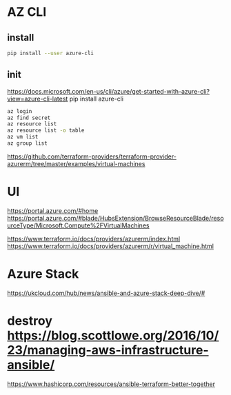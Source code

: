 # AZ CLI
## install
```sh
pip install --user azure-cli
```

## init
https://docs.microsoft.com/en-us/cli/azure/get-started-with-azure-cli?view=azure-cli-latest
pip install azure-cli
```sh
az login
az find secret
az resource list
az resource list -o table
az vm list
az group list
```


https://github.com/terraform-providers/terraform-provider-azurerm/tree/master/examples/virtual-machines


# UI
https://portal.azure.com/#home
https://portal.azure.com/#blade/HubsExtension/BrowseResourceBlade/resourceType/Microsoft.Compute%2FVirtualMachines


https://www.terraform.io/docs/providers/azurerm/index.html
https://www.terraform.io/docs/providers/azurerm/r/virtual_machine.html


# Azure Stack
https://ukcloud.com/hub/news/ansible-and-azure-stack-deep-dive/#


# destroy https://blog.scottlowe.org/2016/10/23/managing-aws-infrastructure-ansible/
https://www.hashicorp.com/resources/ansible-terraform-better-together
